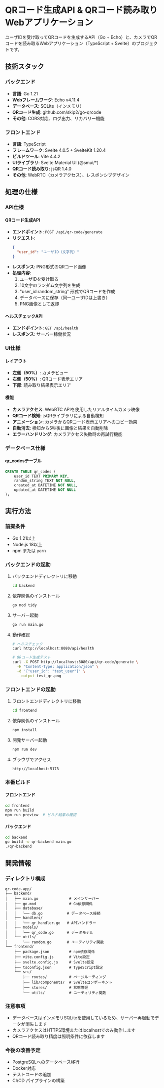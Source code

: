 # QRコード生成API & QRコード読み取りWebアプリケーション

ユーザIDを受け取ってQRコードを生成するAPI（Go + Echo）と、カメラでQRコードを読み取るWebアプリケーション（TypeScript + Svelte）のプロジェクトです。

## 技術スタック

### バックエンド
- **言語**: Go 1.21
- **Webフレームワーク**: Echo v4.11.4
- **データベース**: SQLite（インメモリ）
- **QRコード生成**: github.com/skip2/go-qrcode
- **その他**: CORS対応、ログ出力、リカバリー機能

### フロントエンド
- **言語**: TypeScript
- **フレームワーク**: Svelte 4.0.5 + SvelteKit 1.20.4
- **ビルドツール**: Vite 4.4.2
- **UIライブラリ**: Svelte Material UI (@smui/*)
- **QRコード読み取り**: jsQR 1.4.0
- **その他**: WebRTC（カメラアクセス）、レスポンシブデザイン

## 処理の仕様

### API仕様

#### QRコード生成API
- **エンドポイント**: `POST /api/qr-code/generate`
- **リクエスト**:
  ```json
  {
    "user_id": "ユーザID（文字列）"
  }
  ```
- **レスポンス**: PNG形式のQRコード画像
- **処理内容**:
  1. ユーザIDを受け取る
  2. 10文字のランダム文字列を生成
  3. "user_id:random_string" 形式でQRコードを作成
  4. データベースに保存（同一ユーザIDは上書き）
  5. PNG画像として返却

#### ヘルスチェックAPI
- **エンドポイント**: `GET /api/health`
- **レスポンス**: サーバー稼働状況

### UI仕様

#### レイアウト
- **左側（50%）**: カメラビュー
- **右側（50%）**: QRコード表示エリア
- **下部**: 読み取り結果表示エリア

#### 機能
- **カメラアクセス**: WebRTC APIを使用したリアルタイムカメラ映像
- **QRコード検知**: jsQRライブラリによる自動検知
- **アニメーション**: カメラからQRコード表示エリアへのコピー効果
- **自動消去**: 検知から5秒後に画像と結果を自動削除
- **エラーハンドリング**: カメラアクセス失敗時の再試行機能

### データベース仕様

#### qr_codesテーブル
```sql
CREATE TABLE qr_codes (
    user_id TEXT PRIMARY KEY,
    random_string TEXT NOT NULL,
    created_at DATETIME NOT NULL,
    updated_at DATETIME NOT NULL
);
```

## 実行方法

### 前提条件
- Go 1.21以上
- Node.js 18以上
- npm または yarn

### バックエンドの起動

1. バックエンドディレクトリに移動
   ```bash
   cd backend
   ```

2. 依存関係のインストール
   ```bash
   go mod tidy
   ```

3. サーバー起動
   ```bash
   go run main.go
   ```

4. 動作確認
   ```bash
   # ヘルスチェック
   curl http://localhost:8080/api/health
   
   # QRコード生成テスト
   curl -X POST http://localhost:8080/api/qr-code/generate \
     -H "Content-Type: application/json" \
     -d '{"user_id": "test_user"}' \
     --output test_qr.png
   ```

### フロントエンドの起動

1. フロントエンドディレクトリに移動
   ```bash
   cd frontend
   ```

2. 依存関係のインストール
   ```bash
   npm install
   ```

3. 開発サーバー起動
   ```bash
   npm run dev
   ```

4. ブラウザでアクセス
   ```
   http://localhost:5173
   ```

### 本番ビルド

#### フロントエンド
```bash
cd frontend
npm run build
npm run preview  # ビルド結果の確認
```

#### バックエンド
```bash
cd backend
go build -o qr-backend main.go
./qr-backend
```

## 開発情報

### ディレクトリ構成
```
qr-code-app/
├── backend/
│   ├── main.go              # メインサーバー
│   ├── go.mod               # Go依存関係
│   ├── database/
│   │   └── db.go           # データベース接続
│   ├── handlers/
│   │   └── qr_handler.go   # APIハンドラー
│   ├── models/
│   │   └── qr_code.go      # データモデル
│   └── utils/
│       └── random.go       # ユーティリティ関数
└── frontend/
    ├── package.json         # npm依存関係
    ├── vite.config.js       # Vite設定
    ├── svelte.config.js     # Svelte設定
    ├── tsconfig.json        # TypeScript設定
    └── src/
        ├── routes/          # ページルーティング
        ├── lib/components/  # Svelteコンポーネント
        ├── stores/          # 状態管理
        └── utils/           # ユーティリティ関数
```

### 注意事項
- データベースはインメモリSQLiteを使用しているため、サーバー再起動でデータが消失します
- カメラアクセスはHTTPS環境またはlocalhostでのみ動作します
- QRコード読み取り精度は照明条件に依存します

### 今後の改善予定
- PostgreSQLへのデータベース移行
- Docker対応
- テストコードの追加
- CI/CD パイプラインの構築
